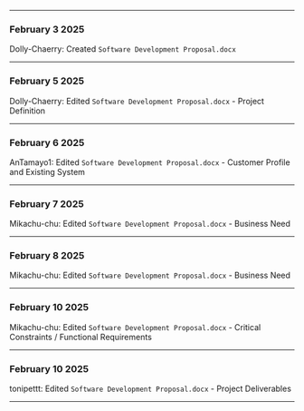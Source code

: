 ___
### February 3 2025
Dolly-Chaerry: Created ```Software Development Proposal.docx```
___
### February 5 2025
Dolly-Chaerry: Edited ```Software Development Proposal.docx``` - Project Definition
___
### February 6 2025
AnTamayo1: Edited ```Software Development Proposal.docx``` - Customer Profile and Existing System
___
### February 7 2025
Mikachu-chu: Edited ```Software Development Proposal.docx``` - Business Need
___
### February 8 2025
Mikachu-chu: Edited ```Software Development Proposal.docx``` - Business Need
___
### February 10 2025
Mikachu-chu: Edited ```Software Development Proposal.docx``` - Critical Constraints / Functional Requirements
___
### February 10 2025
tonipettt: Edited ```Software Development Proposal.docx``` - Project Deliverables
___
